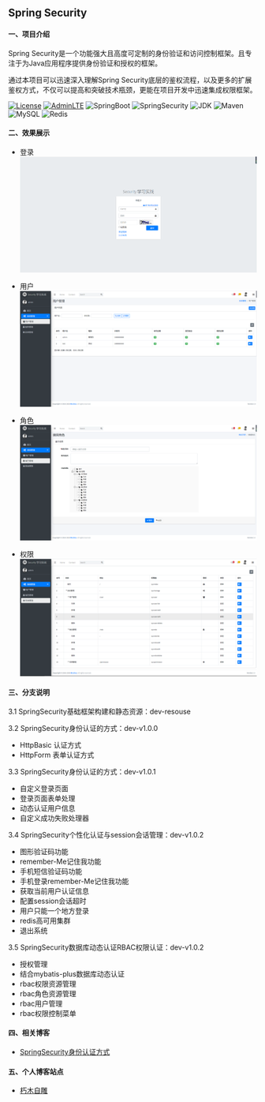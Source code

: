 ## Spring Security
#### 一、项目介绍
Spring Security是一个功能强大且高度可定制的身份验证和访问控制框架。且专注于为Java应用程序提供身份验证和授权的框架。

通过本项目可以迅速深入理解Spring Security底层的鉴权流程，以及更多的扩展鉴权方式，不仅可以提高和突破技术瓶颈，更能在项目开发中迅速集成权限框架。

[![License](https://img.shields.io/badge/License-Apache%202.0-blue.svg)](https://opensource.org/licenses/Apache-2.0)
[![AdminLTE](https://img.shields.io/badge/AdminLTE-3.0.0-gold.svg)](https://github.com/ColorlibHQ/AdminLTE)
![SpringBoot](https://img.shields.io/badge/SpringBoot-2.4.4-mediumseagreen.svg)
![SpringSecurity](https://img.shields.io/badge/SpringSecurity-5.2.0.RELEASE-yellowgreen.svg)
![JDK](https://img.shields.io/badge/JDK-1.8-green.svg)
![Maven](https://img.shields.io/badge/Maven-3.6.0-darkred.svg)
![MySQL](https://img.shields.io/badge/MySQL-5.7.8-blueviolet.svg)
![Redis](https://img.shields.io/badge/Redis-3.2-yellow.svg)

#### 二、效果展示
- 登录
![](./image/login.png)

- 用户
![](./image/user.png)

- 角色
![](./image/role.png)

- 权限
![](./image/permission.png)

#### 三、分支说明
3.1 SpringSecurity基础框架构建和静态资源：dev-resouse

3.2 SpringSecurity身份认证的方式：dev-v1.0.0
- HttpBasic 认证方式
- HttpForm 表单认证方式

3.3 SpringSecurity身份认证的方式：dev-v1.0.1
- 自定义登录页面
- 登录页面表单处理
- 动态认证用户信息
- 自定义成功失败处理器

3.4 SpringSecurity个性化认证与session会话管理：dev-v1.0.2
- 图形验证码功能
- remember-Me记住我功能
- 手机短信验证码功能
- 手机登录remember-Me记住我功能
- 获取当前用户认证信息
- 配置session会话超时
- 用户只能一个地方登录
- redis高可用集群
- 退出系统

3.5 SpringSecurity数据库动态认证RBAC权限认证：dev-v1.0.2
- 授权管理
- 结合mybatis-plus数据库动态认证
- rbac权限资源管理
- rbac角色资源管理
- rbac用户管理
- rbac权限控制菜单

#### 四、相关博客
- [SpringSecurity身份认证方式](https://zhouwenfang.com/archives/security1)


#### 五、个人博客站点

- [朽木自雕](https://zhouwenfang.com)



